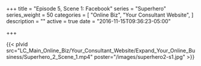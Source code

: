 +++
title = "Episode 5, Scene 1: Facebook"
series = "Superhero"
series_weight = 50
categories = [
  "Online Biz",
  "Your Consultant Website",
]
description = ""
active = true
date = "2016-11-15T09:36:23-05:00"

+++

{{< plvid src="LC_Main_Online_Biz/Your_Consultant_Website/Expand_Your_Online_Business/Superhero_2_Scene_1.mp4" poster="/images/superhero2-s1.jpg" >}}
